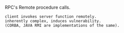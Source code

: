 RPC's 
    Remote procedure calls.
    
    client invokes server function remotely. 
    inherently complex, induces vulnerability. 
    (CORBA, JAVA RMI are implementations of the same).